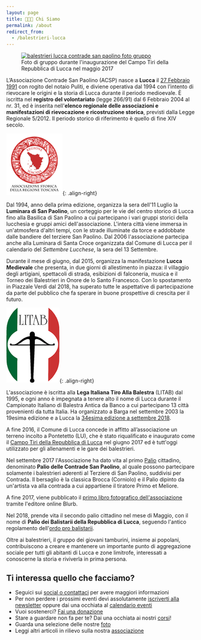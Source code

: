 ```yaml
---
layout: page
title: 🎯🥁🏰 Chi Siamo
permalink: /about
redirect_from:
  - /balestrieri-lucca
---
```


<figure class="align-center">
  <a href="{{ '/images/contrade-san-paolino-big.jpg' | absolute_url }}">
    <img src="{{ '/images/contrade-san-paolino.jpg' | absolute_url }}" alt="balestrieri lucca contrade san paolino foto gruppo">
  </a>
  <figcaption>Foto di gruppo durante l'inaugurazione del Campo Tiri della Repubblica di Lucca nel maggio 2017</figcaption>
</figure>

L’Associazione Contrade San Paolino (ACSP) nasce a **Lucca** il [27 Febbraio 1991](/2019/nascita-associazione-contrade-san-paolino)
con rogito del notaio Puliti, e diviene operativa dal 1994 con l’intento di
rievocare le origini e la storia di Lucca durante il periodo medioevale. È
iscritta nel **registro del volontariato** (legge 266/91) dal 6 Febbraio 2004 al
nr. 31, ed è inserita nell'**elenco regionale delle associazioni e
manifestazioni di rievocazione e ricostruzione storica**, previsti dalla Legge
Regionale 5/2012. Il periodo storico di riferimento è quello di fine XIV
secolo.

![regione toscana](/images/regtosc.png){: .align-right}

Dal 1994, anno della prima edizione, organizza la sera dell'11 Luglio
la **Luminara di San Paolino**, un corteggio per le vie del centro storico di
Lucca fino alla Basilica di San Paolino a cui partecipano i vari gruppi storici
della lucchesia e gruppi amici dell'associazione. L'intera città viene immersa
in un'atmosfera d'altri tempi, con le strade illuminate da torce e addobbate
dalle bandiere del terziere San Paolino. Dal 2006 l'associazione partecipa anche
alla Luminara di Santa Croce organizzata dal Comune di Lucca per il calendario
del *Settembre Lucchese*, la sera del 13 Settembre.

Durante il mese di giugno, dal 2015, organizza la manifestazione **Lucca
Medievale** che presenta, in due giorni di allestimento in piazza: il villaggio
degli artigiani, spettacoli di strada, esibizioni di falconeria, musica e il
Torneo dei Balestrieri in Onore de lo Santo Francesco. Con lo spostamento in
Piazzale Verdi dal 2018, ha superato tutte le aspettative di partecipazione da
parte del pubblico che fa sperare in buone prospettive di crescita per il
futuro.

![litab lega italiana tiro alla balestra](/images/litab.gif){: .align-right}

L'associazione è iscritta alla **Lega Italiana Tiro Alla Balestra** (LITAB) dal
1995, e ogni anno è impegnata a tenere alto il nome di Lucca durante il
Campionato Italiano di Balestra Antica da Banco a cui partecipano 13 città
provenienti da tutta Italia. Ha organizzato a Barga nel settembre 2003 la
19esima edizione e a Lucca la [34esima edizione a settembre
2018](/campionato-litab-lucca-2018).

A fine 2016, il Comune di Lucca concede in affitto all’associazione un terreno
incolto a Pontetetto (LU), che è stato riqualificato e inaugurato come il
[Campo Tiri della Repubblica di Lucca](https://consanpaolino.org/2017-05-15-inaugurato-il-campo-tiri-della-repubblica-di-lucca/)
nel giugno 2017 ed è tutt'oggi utilizzato per gli allenamenti e le gare dei
balestrieri.

Nel settembre 2017 l'Associazione ha dato vita al primo
[Palio](https://consanpaolino.org/2017-10-03-luna-vince-primo-palio-contrade-san-paolino/)
cittadino, denominato **Palio delle Contrade San Paolino**, al quale possono
partecipare solamente i balestrieri aderenti al Terziere di San Paolino,
suddivisi per Contrada. Il bersaglio è la classica Brocca (Corniolo) e il Palio
dipinto da un'artista va alla contrada a cui appartiene il tiratore Primo et
Meliore.

A fine 2017, viene pubblicato il [primo libro fotografico
dell'associazione](http://www.blurb.com/b/8353950-contrade-san-paolino-2017)
tramite l'editore online Blurb.

Nel 2018, prende vita il secondo palio cittadino nel mese di Maggio, con il nome
di **Palio dei Balistarii della Repubblica di Lucca**, seguendo l'antico
regolamento dell'[ordo pro balistarii](/ordo-pro-balistarii).

Oltre ai balestrieri, il gruppo dei giovani tamburini, insieme ai popolani,
contribuiscono a creare e mantenere un importante punto di aggregazione sociale
per tutti gli abitanti di Lucca e zone limitrofe, interessati a conoscerne la
storia e riviverla in prima persona.

## Ti interessa quello che facciamo?

* Seguici sui [social o contattaci](/contatti) per avere maggiori informazioni
* Per non perdere i prossimi eventi devi assolutamente [iscriverti alla
  newsletter](/newsletter) oppure dai una occhiata al [calendario
  eventi](/calendario-eventi)
* Vuoi sostenerci? [Fai una donazione](/donazioni)
* Stare a guardare non fa per te? Dai una occhiata ai nostri
  [corsi](/corsi-lucca)!
* Guarda una selezione delle nostre [foto](/gallery)
* Leggi altri articoli in rilievo sulla nostra [associazione](/associazione)
